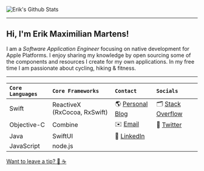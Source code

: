 ![Erik's Github Stats](https://github-readme-stats.vercel.app/api?username=erikmartens&theme=dracula&show_icons=true&count_private=true)

---

## Hi, I'm Erik Maximilian Martens!

I am a _Software Application Engineer_ focusing on native development for Apple Platforms. I enjoy sharing my knowledge by open sourcing some of the components and resources I create for my own applications. In my free time I am passionate about cycling, hiking & fitness.

---

| `Core Languages` | `Core Frameworks` | `Contact` | `Socials` |
|:--|:--|:--|:--|
| Swift | ReactiveX (RxCocoa, RxSwift) |  🌎 [Personal Blog](https://erikmartens.weebly.com/) | 🗂 [Stack Overflow](https://stackoverflow.com/users/7270113/erik-m-martens) |
| Objective-C | Combine | ✉️ [Email](mailto:erikmartens.dev@icloud.com) | 🦜 [Twitter](https://twitter.com/erik_m_martens) |
| Java | SwiftUI | 💼 [LinkedIn](https://www.linkedin.com/in/erik-maximilian-martens/) | |
| JavaScript | node.js | | |

[Want to leave a tip? 🍻 ☕️](https://github.com/erikmartens/erikmartens/blob/master/TIPPING.md)
